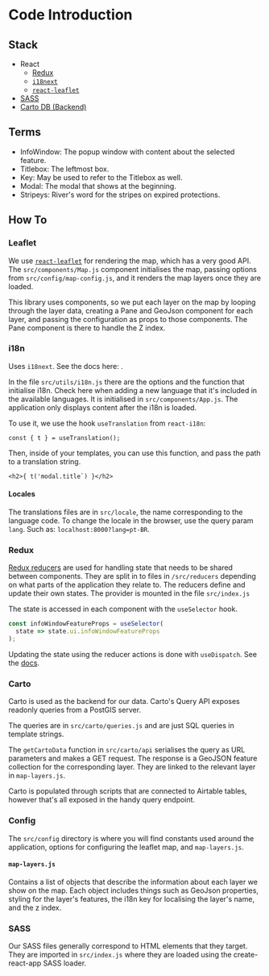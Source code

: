 # Code Introduction

## Stack

- React
  - [Redux](https://redux.js.org/)
  - [`i18next`](https://react.i18next.com/)
  - [`react-leaflet`](https://react-leaflet.js.org/)
- [SASS](https://sass-lang.com/)
- [Carto DB (Backend)](https://carto.com/developers/sql-api/)

## Terms

- InfoWindow: The popup window with content about the selected feature.
- Titlebox: The leftmost box.
- Key: May be used to refer to the Titlebox as well.
- Modal: The modal that shows at the beginning.
- Stripeys: River's word for the stripes on expired protections.

## How To

### Leaflet

We use [`react-leaflet`](https://react-leaflet.js.org/) for rendering the map, which has a very good API. The `src/components/Map.js` component initialises the map, passing options from `src/config/map-config.js`, and it renders the map layers once they are loaded.

This library uses components, so we put each layer on the map by looping through the layer data,
creating a Pane and GeoJson component for each layer, and passing the configuration as props to those components. The Pane component is there to handle the Z index.

### i18n

Uses `i18next`. See the docs here: .

In the file `src/utils/i18n.js` there are the options and the function that initialise i18n. Check here when adding a new language that it's included in the available languages. It is initialised in `src/components/App.js`. The application only displays content after the i18n is loaded.

To use it, we use the hook `useTranslation` from `react-i18n`:

```
const { t } = useTranslation();
```

Then, inside of your templates, you can use this function, and pass the path to a translation string.

```
<h2>{ t('modal.title`) }</h2>
```

#### Locales

The translations files are in `src/locale`, the name corresponding to the language code. To change the locale in the browser, use the query param `lang`. Such as: `localhost:8000?lang=pt-BR`.

### Redux

[Redux reducers](https://redux.js.org/tutorials/fundamentals/part-3-state-actions-reducers) are used for handling state that needs to be shared between components. They are split in to files in `/src/reducers` depending on what parts of the application they relate to. The reducers define and update their own states. The provider is mounted in the file `src/index.js`

The state is accessed in each component with the `useSelector` hook.

```js
const infoWindowFeatureProps = useSelector(
  state => state.ui.infoWindowFeatureProps
);
```

Updating the state using the reducer actions is done with `useDispatch`. See the [docs](https://redux.js.org/tutorials/fundamentals/part-4-store#dispatching-actions).

### Carto

Carto is used as the backend for our data. Carto's Query API exposes readonly queries from a PostGIS server.

The queries are in `src/carto/queries.js` and are just SQL queries in template strings.

The `getCartoData` function in `src/carto/api` serialises the query as URL parameters and makes a GET request. The response is a GeoJSON feature collection for the corresponding layer. They are linked to the relevant layer in `map-layers.js`.

Carto is populated through scripts that are connected to Airtable tables, however that's all exposed in the handy query endpoint.

### Config

The `src/config` directory is where you will find constants used around the application, options for configuring the leaflet map, and `map-layers.js`.

#### `map-layers.js`

Contains a list of objects that describe the information about each layer we show on the map. Each object includes things such as GeoJson properties, styling for the layer's features, the i18n key for localising the layer's name, and the z index.

### SASS

Our SASS files generally correspond to HTML elements that they target. They are imported in `src/index.js` where they are loaded using the create-react-app SASS loader.
